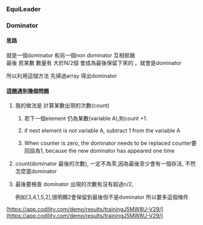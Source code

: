 ### EquiLeader



### Dominator

#### 思路

就是一個dominator 和另一個non dominator 互相抵銷  
最後  若某數  數量有 大於N/2個   會成為最後保留下來的 ，就會是dominator

所以利用這個方法  先掃過array   得出dominator

#### 這題遇到幾個問題

1. 我的做法是 計算某數出現的次數\(count\)
    
    1. 若下一個element 仍為某數(variable A),則count +1.
    
    2. if next element is not variable A,
    subtract 1 from the variable A
    
    3. When counter is zero, the dominator needs to be replaced 
    counter要回設為1, because the new dominator has appeared one time 

2. count\(dominator 最後的次數\), 一定不為零,因為最後至少會有一個存活,
   不然怎麼當dominator
3. 最後要檢查 dominator 出現的次數有沒有超過n/2,
    
    例如[3,4,1,5,2],很明顯2會保留到最後但不是dominator 所以要多這個條件



[https://app.codility.com/demo/results/trainingJ5MW8U-V29/](https://app.codility.com/demo/results/trainingJ5MW8U-V29/)

